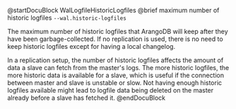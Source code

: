 
@startDocuBlock WalLogfileHistoricLogfiles
@brief maximum number of historic logfiles
`--wal.historic-logfiles`

The maximum number of historic logfiles that ArangoDB will keep after they
have been garbage-collected. If no replication is used, there is no need
to keep historic logfiles except for having a local changelog.

In a replication setup, the number of historic logfiles affects the amount
of data a slave can fetch from the master's logs. The more historic
logfiles, the more historic data is available for a slave, which is useful
if the connection between master and slave is unstable or slow. Not having
enough historic logfiles available might lead to logfile data being
deleted
on the master already before a slave has fetched it.
@endDocuBlock

